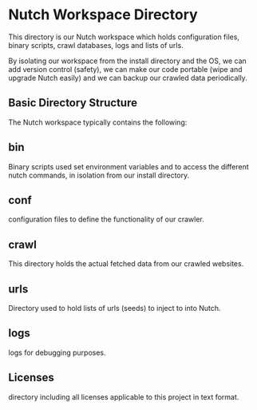 Nutch Workspace Directory
=================================

This directory is our Nutch workspace which holds 
configuration files, binary scripts, crawl databases, logs 
and lists of urls.

By isolating our workspace from the install directory and the OS, 
we can add version control (safety), we can make our 
code portable (wipe and upgrade Nutch easily) and we can 
backup our crawled data periodically.

Basic Directory Structure
-------------------------

The Nutch workspace typically contains the following:

## bin
Binary scripts used set environment variables and to access the 
different nutch commands, in isolation from our install directory.

## conf 
configuration files to define the functionality of our crawler.

## crawl 
This directory holds the actual fetched data from our crawled websites.

## urls
Directory used to hold lists of urls (seeds) to inject to into Nutch.

## logs
logs for debugging purposes.

## Licenses
directory including all licenses applicable to this project in text format.
